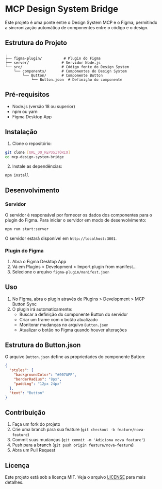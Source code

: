 # MCP Design System Bridge

Este projeto é uma ponte entre o Design System MCP e o Figma, permitindo a sincronização automática de componentes entre o código e o design.

## Estrutura do Projeto

```
.
├── figma-plugin/          # Plugin do Figma
├── server/               # Servidor Node.js
└── src/                  # Código fonte do Design System
    └── components/       # Componentes do Design System
        └── Button/       # Componente Button
            └── Button.json  # Definição do componente
```

## Pré-requisitos

- Node.js (versão 18 ou superior)
- npm ou yarn
- Figma Desktop App

## Instalação

1. Clone o repositório:
```bash
git clone [URL_DO_REPOSITÓRIO]
cd mcp-design-system-bridge
```

2. Instale as dependências:
```bash
npm install
```

## Desenvolvimento

### Servidor

O servidor é responsável por fornecer os dados dos componentes para o plugin do Figma. Para iniciar o servidor em modo de desenvolvimento:

```bash
npm run start:server
```

O servidor estará disponível em `http://localhost:3001`.

### Plugin do Figma

1. Abra o Figma Desktop App
2. Vá em Plugins > Development > Import plugin from manifest...
3. Selecione o arquivo `figma-plugin/manifest.json`

## Uso

1. No Figma, abra o plugin através de Plugins > Development > MCP Button Sync
2. O plugin irá automaticamente:
   - Buscar a definição do componente Button do servidor
   - Criar um frame com o botão atualizado
   - Monitorar mudanças no arquivo `Button.json`
   - Atualizar o botão no Figma quando houver alterações

## Estrutura do Button.json

O arquivo `Button.json` define as propriedades do componente Button:

```json
{
  "styles": {
    "backgroundColor": "#007AFF",
    "borderRadius": "8px",
    "padding": "12px 24px"
  },
  "text": "Button"
}
```

## Contribuição

1. Faça um fork do projeto
2. Crie uma branch para sua feature (`git checkout -b feature/nova-feature`)
3. Commit suas mudanças (`git commit -m 'Adiciona nova feature'`)
4. Push para a branch (`git push origin feature/nova-feature`)
5. Abra um Pull Request

## Licença

Este projeto está sob a licença MIT. Veja o arquivo [LICENSE](LICENSE) para mais detalhes. 
